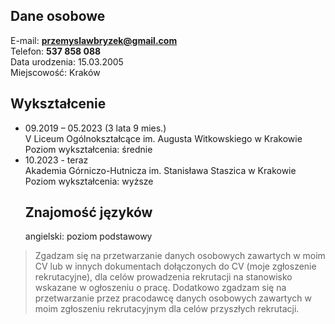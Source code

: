 ## Dane osobowe
E-mail: **przemyslawbryzek@gmail.com**  <br />
Telefon: **537 858 088**  <br />
Data urodzenia: 15.03.2005  <br />
Miejscowość: Kraków
## Wykształcenie
* 09.2019 – 05.2023 (3 lata 9 mies.) <br />
    V Liceum Ogólnokształcące im. Augusta Witkowskiego w Krakowie <br />
    Poziom wykształcenia: średnie
* 10.2023 - teraz <br />
    Akademia Górniczo-Hutnicza im. Stanisława Staszica w Krakowie <br />
    Poziom wykształcenia: wyższe
  ## Znajomość języków
  angielski: poziom podstawowy
> Zgadzam się na przetwarzanie danych osobowych zawartych w moim CV lub w innych dokumentach dołączonych do CV (moje zgłoszenie rekrutacyjne), dla celów prowadzenia rekrutacji na stanowisko wskazane w ogłoszeniu o pracę. Dodatkowo zgadzam się na przetwarzanie przez pracodawcę danych osobowych zawartych w moim zgłoszeniu rekrutacyjnym dla celów przyszłych rekrutacji.
